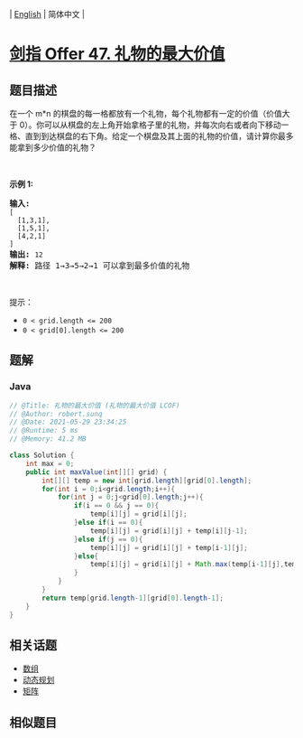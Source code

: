 
| [English](README_EN.md) | 简体中文 |

# [剑指 Offer 47. 礼物的最大价值](https://leetcode.cn//problems/li-wu-de-zui-da-jie-zhi-lcof/)

## 题目描述

<p>在一个 m*n 的棋盘的每一格都放有一个礼物，每个礼物都有一定的价值（价值大于 0）。你可以从棋盘的左上角开始拿格子里的礼物，并每次向右或者向下移动一格、直到到达棋盘的右下角。给定一个棋盘及其上面的礼物的价值，请计算你最多能拿到多少价值的礼物？</p>

<p>&nbsp;</p>

<p><strong>示例 1:</strong></p>

<pre><strong>输入:</strong> 
<code>[
&nbsp; [1,3,1],
&nbsp; [1,5,1],
&nbsp; [4,2,1]
]</code>
<strong>输出:</strong> <code>12
</code><strong>解释:</strong> 路径 1&rarr;3&rarr;5&rarr;2&rarr;1 可以拿到最多价值的礼物</pre>

<p>&nbsp;</p>

<p>提示：</p>

<ul>
	<li><code>0 &lt; grid.length &lt;= 200</code></li>
	<li><code>0 &lt; grid[0].length &lt;= 200</code></li>
</ul>


## 题解


### Java

```Java
// @Title: 礼物的最大价值 (礼物的最大价值 LCOF)
// @Author: robert.sunq
// @Date: 2021-05-29 23:34:25
// @Runtime: 5 ms
// @Memory: 41.2 MB

class Solution {
    int max = 0;
    public int maxValue(int[][] grid) {
        int[][] temp = new int[grid.length][grid[0].length];
        for(int i = 0;i<grid.length;i++){
            for(int j = 0;j<grid[0].length;j++){
                if(i == 0 && j == 0){
                    temp[i][j] = grid[i][j];
                }else if(i == 0){
                    temp[i][j] = grid[i][j] + temp[i][j-1];
                }else if(j == 0){
                    temp[i][j] = grid[i][j] + temp[i-1][j];
                }else{
                    temp[i][j] = grid[i][j] + Math.max(temp[i-1][j],temp[i][j-1]);
                }
            }
        }
        return temp[grid.length-1][grid[0].length-1];
    }
}
```



## 相关话题

- [数组](https://leetcode.cn//tag/array)
- [动态规划](https://leetcode.cn//tag/dynamic-programming)
- [矩阵](https://leetcode.cn//tag/matrix)

## 相似题目



